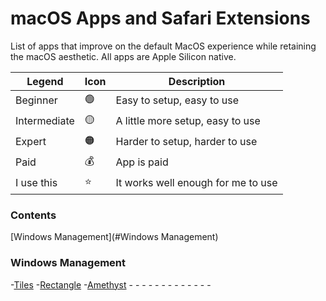 # macOS Apps and Safari Extensions 
List of apps that improve on the default MacOS experience while retaining the macOS aesthetic. All apps are Apple Silicon native. 

| Legend              | Icon          | Description                       |
| -------------       | ------------- | -------------                     |
| Beginner            | 🟢            | Easy to setup, easy to use        |
| Intermediate        | 🟡            | A little more setup, easy to use  |
| Expert              | 🟠            | Harder to setup, harder to use    |
| Paid                | 💰            | App is paid                       |
| I use this          | ⭐️            | It works well enough for me to use|

### Contents
[Windows Management](#Windows Management)

### Windows Management
-[Tiles]()
-[Rectangle]()
-[Amethyst]()
-[]()
-[]()
-[]()
-[]()
-[]()
-[]()
-[]()
-[]()
-[]()
-[]()
-[]()
-[]()
-[]()

